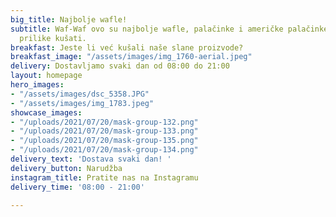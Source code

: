```yaml
---
big_title: Najbolje wafle!
subtitle: Waf-Waf ovo su najbolje wafle, palačinke i američke palačinke koje ste imali
  prilike kušati.
breakfast: Jeste li već kušali naše slane proizvode?
breakfast_image: "/assets/images/img_1760-aerial.jpeg"
delivery: Dostavljamo svaki dan od 08:00 do 21:00
layout: homepage
hero_images:
- "/assets/images/dsc_5358.JPG"
- "/assets/images/img_1783.jpeg"
showcase_images:
- "/uploads/2021/07/20/mask-group-132.png"
- "/uploads/2021/07/20/mask-group-133.png"
- "/uploads/2021/07/20/mask-group-135.png"
- "/uploads/2021/07/20/mask-group-134.png"
delivery_text: 'Dostava svaki dan! '
delivery_button: Narudžba
instagram_title: Pratite nas na Instagramu
delivery_time: '08:00 - 21:00'

---
```

